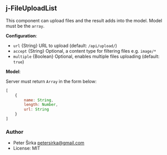## j-FileUploadList

This component can upload files and the result adds into the model. Model must be the `array`.

__Configuration__:

- `url` {String} URL to upload (default: `/api/upload/`)
- `accept` {String} Optional, a content type for filtering files e.g. `image/*`
- `multiple` {Boolean} Optional, enables multiple files uploading (default: `true`)

__Model__:

Server must return `Array` in the form below:

```javascript
[
	{
		name: String,
		length: Number,
		url: String
	}
]
```

### Author

- Peter Širka <petersirka@gmail.com>
- License: MIT